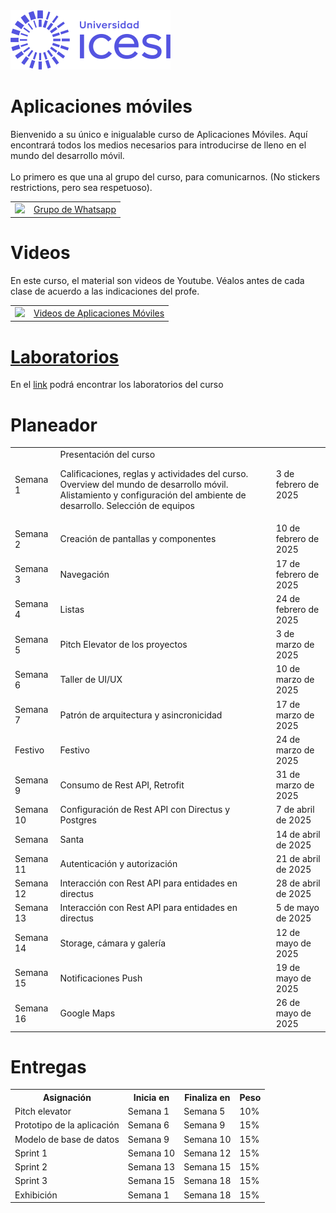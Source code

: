 
<img src="https://raw.githubusercontent.com/Domiciano/AppMoviles251/refs/heads/main/res/images/icesilogo.png" width="256">

# Aplicaciones móviles
Bienvenido a su único e inigualable curso de Aplicaciones Móviles. Aquí encontrará todos los medios necesarios para introducirse de lleno en el mundo del desarrollo móvil.<br><br>
Lo primero es que una al grupo del curso, para comunicarnos. (No stickers restrictions, pero sea respetuoso).


<table style="border-collapse: collapse; border: none;" border="0">
  <tr>
    <td>
      <a href="https://chat.whatsapp.com/JYLSxmxlfz7FVj1XA3l3bI">
        <img src="https://upload.wikimedia.org/wikipedia/commons/thumb/6/6b/WhatsApp.svg/479px-WhatsApp.svg.png" width="64">
      </a>
    </td>
    <td style="vertical-align: middle;">
      <a href="https://chat.whatsapp.com/JYLSxmxlfz7FVj1XA3l3bI">Grupo de Whatsapp</a>
    </td>
  </tr>
</table>

# Videos
En este curso, el material son videos de Youtube. Véalos antes de cada clase de acuerdo a las indicaciones del profe.

<table style="border-collapse: collapse; border: none;" border="0">
  <tr>
    <td>
      <a href="https://miro.com/app/board/o9J_l2waJG0=">
        <img src="https://store-images.s-microsoft.com/image/apps.59334.13959754522315136.c4ea2415-8e3c-42bf-8f77-e885eb7c11a1.be6eacf3-e0b4-4478-9abc-47192806c1b5" width="64">
      </a>
    </td>
    <td style="vertical-align: middle;">
      <a href="https://miro.com/app/board/o9J_l2waJG0=">Videos de Aplicaciones Móviles</a>
    </td>
  </tr>
</table>

# <a href="https://github.com/Domiciano/AppMoviles251/tree/main/Laboratorios/readme.md">Laboratorios</a>
En el <a href="https://github.com/Domiciano/AppMoviles251/tree/main/Laboratorios/readme.md">link</a> podrá encontrar los laboratorios del curso

# Planeador
<table style="border-collapse: collapse; border: none;" border="0">
  <tr>
    <td>
      Semana 1
    </td>
    <td>
      Presentación del curso
      <p>Calificaciones, reglas y actividades del curso. Overview del mundo de desarrollo móvil. Alistamiento y configuración del ambiente de desarrollo. Selección de equipos</p>
    </td>
    <td style="vertical-align: middle;">
      3 de febrero de 2025
    </td>
  </tr>
  <tr>
    <td>
      Semana 2
    </td>
    <td>
      Creación de pantallas y componentes
    </td>
    <td style="vertical-align: middle;">
      10 de febrero de 2025
    </td>
  </tr>

  <tr>
    <td>
      Semana 3
    </td>
    <td>
      Navegación
    </td>
    <td style="vertical-align: middle;">
      17 de febrero de 2025
    </td>
  </tr>

  <tr>
    <td>
      Semana 4
    </td>
    <td>
      Listas
    </td>
    <td style="vertical-align: middle;">
      24 de febrero de 2025
    </td>
  </tr>

  <tr>
    <td>
      Semana 5
    </td>
    <td>
      Pitch Elevator de los proyectos
    </td>
    <td style="vertical-align: middle;">
      3 de marzo de 2025
    </td>
  </tr>

  <tr>
    <td>
      Semana 6
    </td>
    <td>
      Taller de UI/UX
    </td>
    <td style="vertical-align: middle;">
      10 de marzo de 2025
    </td>
  </tr>
  
  <tr>
    <td>
      Semana 7
    </td>
    <td>
      Patrón de arquitectura y asincronicidad
    </td>
    <td style="vertical-align: middle;">
      17 de marzo de 2025
    </td>
  </tr>

  <tr>
    <td>
      Festivo
    </td>
    <td>
      Festivo
    </td>
    <td style="vertical-align: middle;">
      24 de marzo de 2025
    </td>
  </tr>
  
  
  <tr>
    <td>
      Semana 9
    </td>
    <td>
      Consumo de Rest API, Retrofit
    </td>
    <td style="vertical-align: middle;">
      31 de marzo de 2025
    </td>
  </tr>

  
  <tr>
    <td>
      Semana 10
    </td>
    <td>
      Configuración de Rest API con Directus y Postgres
    </td>
    <td style="vertical-align: middle;">
      7 de abril de 2025
    </td>
  </tr>

  <tr>
    <td>
      Semana
    </td>
    <td>
      Santa
    </td>
    <td style="vertical-align: middle;">
      14 de abril de 2025
    </td>
  </tr>

  <tr>
    <td>
      Semana 11
    </td>
    <td>
      Autenticación y autorización
    </td>
    <td style="vertical-align: middle;">
      21 de abril de 2025
    </td>
  </tr>

  <tr>
    <td>
      Semana 12
    </td>
    <td>
      Interacción con Rest API para entidades en directus
    </td>
    <td style="vertical-align: middle;">
      28 de abril de 2025
    </td>
  </tr>

  <tr>
    <td>
      Semana 13
    </td>
    <td>
      Interacción con Rest API para entidades en directus 
    </td>
    <td style="vertical-align: middle;">
      5 de mayo de 2025
    </td>
  </tr>

  <tr>
    <td>
      Semana 14
    </td>
    <td>
      Storage, cámara y galería
    </td>
    <td style="vertical-align: middle;">
      12 de mayo de 2025
    </td>
  </tr>

  <tr>
    <td>
      Semana 15
    </td>
    <td>
      Notificaciones Push
    </td>
    <td style="vertical-align: middle;">
      19 de mayo de 2025
    </td>
  </tr>

  <tr>
    <td>
      Semana 16
    </td>
    <td>
      Google Maps
    </td>
    <td style="vertical-align: middle;">
      26 de mayo de 2025
    </td>
  </tr>
  
</table>

# Entregas

<table style="border-collapse: collapse; border: none;" border="0">

  <tr>
    <th>Asignación</th>
    <th>Inicia en</th>
    <th>Finaliza en</th>
    <th>Peso</th>
  </tr>
  <tr>
    <td>
      Pitch elevator
    </td>
    <td>
      Semana 1
    </td>
    <td style="vertical-align: middle;">
      Semana 5
    </td>
    <td style="vertical-align: middle;">
      10%
    </td>
  </tr>
  <tr>
    <td>
      Prototipo de la aplicación
    </td>
    <td>
      Semana 6
    </td>
    <td style="vertical-align: middle;">
      Semana 9
    </td>
    <td style="vertical-align: middle;">
      15%
    </td>
  </tr>

  <tr>
    <td>
      Modelo de base de datos
    </td>
    <td>
      Semana 9
    </td>
    <td style="vertical-align: middle;">
      Semana 10
    </td>
    <td style="vertical-align: middle;">
      15%
    </td>
  </tr>

  <tr>
    <td>
      Sprint 1
    </td>
    <td>
      Semana 10
    </td>
    <td style="vertical-align: middle;">
      Semana 12
    </td>
    <td style="vertical-align: middle;">
      15%
    </td>
  </tr>

  <tr>
    <td>
      Sprint 2
    </td>
    <td>
      Semana 13
    </td>
    <td style="vertical-align: middle;">
      Semana 15
    </td>
    <td style="vertical-align: middle;">
      15%
    </td>
  </tr>

  <tr>
    <td>
      Sprint 3
    </td>
    <td>
      Semana 15
    </td>
    <td style="vertical-align: middle;">
      Semana 18
    </td>
    <td style="vertical-align: middle;">
      15%
    </td>
  </tr>
  
  <tr>
    <td>
      Exhibición
    </td>
    <td>
      Semana 1
    </td>
    <td style="vertical-align: middle;">
      Semana 18
    </td>
    <td style="vertical-align: middle;">
      15%
    </td>
  </tr>
  
  
</table>

